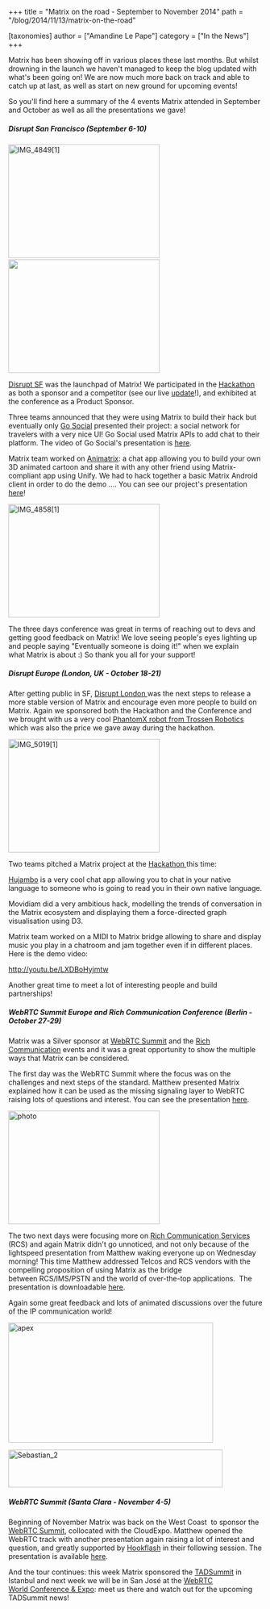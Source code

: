 +++
title = "Matrix on the road - September to November 2014"
path = "/blog/2014/11/13/matrix-on-the-road"

[taxonomies]
author = ["Amandine Le Pape"]
category = ["In the News"]
+++

Matrix has been showing off in various places these last months. But whilst drowning in the launch we haven't managed to keep the blog updated with what's been going on! We are now much more back on track and able to catch up at last, as well as start on new ground for upcoming events!

So you'll find here a summary of the 4 events Matrix attended in September and October as well as all the presentations we gave!
<h5>Disrupt San Francisco (September 6-10)</h5>
<a href="http://matrix.org/blog/wp-content/uploads/2014/09/6am.jpg"><img class="alignnone size-medium wp-image-191" src="http://matrix.org/blog/wp-content/uploads/2014/11/IMG_48491-300x225.jpg" alt="IMG_4849[1]" width="300" height="225" /></a> <a href="http://matrix.org/blog/wp-content/uploads/2014/09/6am.jpg"><img class="alignnone wp-image-138 size-medium" src="http://matrix.org/blog/wp-content/uploads/2014/09/6am-300x225.jpg" alt="" width="300" height="225" /></a>

<a href="http://techcrunch.com/events/disrupt-sf-2014/event-home/">Disrupt SF</a> was the launchpad of Matrix! We participated in the <a href="http://techcrunch.com/events/disrupt-sf-hackathon-2014/">Hackathon </a>as both a sponsor and a competitor (see our live <a title="Techcrunch Update!" href="http://matrix.org/blog/2014/09/09/techcrunch-update/">update</a>!), and exhibited at the conference as a Product Sponsor.

Three teams announced that they were using Matrix to build their hack but eventually only <a href="http://challengepost.com/software/go-social">Go Social</a> presented their project: a social network for travelers with a very nice UI! Go Social used Matrix APIs to add chat to their platform. The video of Go Social's presentation is <a href="http://techcrunch.com/video/go-social-presents-disrupt-sf-2014-hackathon/518404022/">here</a>.

Matrix team worked on <a href="http://challengepost.com/software/animatrix">Animatrix</a>: a chat app allowing you to build your own 3D animated cartoon and share it with any other friend using Matrix-compliant app using Unify. We had to hack together a basic Matrix Android client in order to do the demo .... You can see our project's presentation <a href="http://techcrunch.com/video/animatrix-presents-disrupt-sf-2014-hackathon/518404216/">here</a>!

<a href="http://matrix.org/blog/wp-content/uploads/2014/11/IMG_48581.jpg"><img class="size-medium wp-image-195 aligncenter" src="http://matrix.org/blog/wp-content/uploads/2014/11/IMG_48581-300x225.jpg" alt="IMG_4858[1]" width="300" height="225" /></a>

The three days conference was great in terms of reaching out to devs and getting good feedback on Matrix! We love seeing people's eyes lighting up and people saying "Eventually someone is doing it!" when we explain what Matrix is about :) So thank you all for your support!

<h5>Disrupt Europe (London, UK - October 18-21)</h5>
After getting public in SF, <a href="http://techcrunch.com/events/disrupt-eu/event-home/">Disrupt London </a>was the next steps to release a more stable version of Matrix and encourage even more people to build on Matrix. Again we sponsored both the Hackathon and the Conference and we brought with us a very cool <a href="http://www.trossenrobotics.com/phantomx-ax-hexapod.aspx" target="_blank">PhantomX robot from Trossen Robotics</a> which was also the price we gave away during the hackathon.

<a href="http://matrix.org/blog/wp-content/uploads/2014/11/IMG_50191.jpg"><img class="size-medium wp-image-193 aligncenter" src="http://matrix.org/blog/wp-content/uploads/2014/11/IMG_50191-300x225.jpg" alt="IMG_5019[1]" width="300" height="225" /></a>

Two teams pitched a Matrix project at the <a href="http://techcrunch.com/events/disrupt-europe-hackathon-2014-london/">Hackathon </a>this time:

<a href="http://hujambo.co">Hujambo</a> is a very cool chat app allowing you to chat in your native language to someone who is going to read you in their own native language.

Movidiam did a very ambitious hack, modelling the trends of conversation in the Matrix ecosystem and displaying them a force-directed graph visualisation using D3.

Matrix team worked on a MIDI to Matrix bridge allowing to share and display music you play in a chatroom and jam together even if in different places. Here is the demo video:

http://youtu.be/LXDBoHyjmtw

Another great time to meet a lot of interesting people and build partnerships!
<h5>WebRTC Summit Europe and Rich Communication Conference (Berlin - October 27-29)</h5>
Matrix was a Silver sponsor at <a href="http://rich-communication.com/webrtc-summit-europe/">WebRTC Summit</a> and the <a href="http://rich-communication.com/">Rich Communication</a> events and it was a great opportunity to show the multiple ways that Matrix can be considered.

The first day was the WebRTC Summit where the focus was on the challenges and next steps of the standard. Matthew presented Matrix explained how it can be used as the missing signaling layer to WebRTC raising lots of questions and interest. You can see the presentation <a title="Matrix, the missing link to WebRTC" href="http://matrix.org/blog/wp-content/uploads/2014/11/2014-11-03-Matrix_Missing-Link_IOT.pdf">here</a>.

<a href="http://matrix.org/blog/wp-content/uploads/2014/11/photo.jpg"><img class="size-medium wp-image-201 aligncenter" src="http://matrix.org/blog/wp-content/uploads/2014/11/photo-300x225.jpg" alt="photo" width="300" height="225" /></a>

The two next days were focusing more on <a href="http://www.gsma.com/network2020/rcs/" target="_blank">Rich Communication Services </a>(RCS) and again Matrix didn't go unnoticed, and not only because of the lightspeed presentation from Matthew waking everyone up on Wednesday morning! This time Matthew addressed Telcos and RCS vendors with the compelling proposition of using Matrix as the bridge between RCS/IMS/PSTN and the world of over-the-top applications.  The presentation is downloadable <a href="http://matrix.org/blog/wp-content/uploads/2014/11/2014-10-29-OTT-Federation-Strategies.pdf">here</a>.

Again some great feedback and lots of animated discussions over the future of the IP communication world!

<a href="http://matrix.org/blog/wp-content/uploads/2014/11/apex.png"><img class="wp-image-202 aligncenter" src="http://matrix.org/blog/wp-content/uploads/2014/11/apex-300x176.png" alt="apex" width="406" height="238" /></a>

<a href="http://matrix.org/blog/wp-content/uploads/2014/11/Sebastian_2.png"><img class="wp-image-203 aligncenter" src="http://matrix.org/blog/wp-content/uploads/2014/11/Sebastian_2-300x53.png" alt="Sebastian_2" width="425" height="75" /></a>

<h5>WebRTC Summit (Santa Clara - November 4-5)</h5>
Beginning of November Matrix was back on the West Coast  to sponsor the <a href="http://webrtcsummit.net/">WebRTC Summit</a>, collocated with the CloudExpo. Matthew opened the WebRTC track with another presentation again raising a lot of interest and question, and greatly supported by <a href="http://hookflash.com" target="_blank">Hookflash</a> in their following session. The presentation is available <a title="Matrix, the missing link to WebRTC" href="http://matrix.org/blog/wp-content/uploads/2014/11/2014-11-03-Matrix_Missing-Link_IOT.pdf">here</a>.

And the tour continues: this week Matrix sponsored the <a href="http://tadsummit.com/2014/">TADSummit</a> in Istanbul and next week we will be in San José at the <a href="http://www.webrtcworld.com/conference/west/">WebRTC World Conference &amp; Expo</a>: meet us there and watch out for the upcoming TADSummit news!
